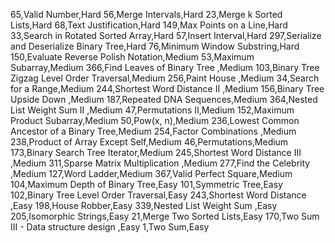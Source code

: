65,Valid Number,Hard
56,Merge Intervals,Hard
23,Merge k Sorted Lists,Hard
68,Text Justification,Hard
149,Max Points on a Line,Hard
33,Search in Rotated Sorted Array,Hard
57,Insert Interval,Hard
297,Serialize and Deserialize Binary Tree,Hard
76,Minimum Window Substring,Hard
150,Evaluate Reverse Polish Notation,Medium
53,Maximum Subarray,Medium
366,Find Leaves of Binary Tree ,Medium
103,Binary Tree Zigzag Level Order Traversal,Medium
256,Paint House ,Medium
34,Search for a Range,Medium
244,Shortest Word Distance II ,Medium
156,Binary Tree Upside Down ,Medium
187,Repeated DNA Sequences,Medium
364,Nested List Weight Sum II ,Medium
47,Permutations II,Medium
152,Maximum Product Subarray,Medium
50,Pow(x, n),Medium
236,Lowest Common Ancestor of a Binary Tree,Medium
254,Factor Combinations ,Medium
238,Product of Array Except Self,Medium
46,Permutations,Medium
173,Binary Search Tree Iterator,Medium
245,Shortest Word Distance III ,Medium
311,Sparse Matrix Multiplication ,Medium
277,Find the Celebrity ,Medium
127,Word Ladder,Medium
367,Valid Perfect Square,Medium
104,Maximum Depth of Binary Tree,Easy
101,Symmetric Tree,Easy
102,Binary Tree Level Order Traversal,Easy
243,Shortest Word Distance ,Easy
198,House Robber,Easy
339,Nested List Weight Sum ,Easy
205,Isomorphic Strings,Easy
21,Merge Two Sorted Lists,Easy
170,Two Sum III - Data structure design ,Easy
1,Two Sum,Easy
